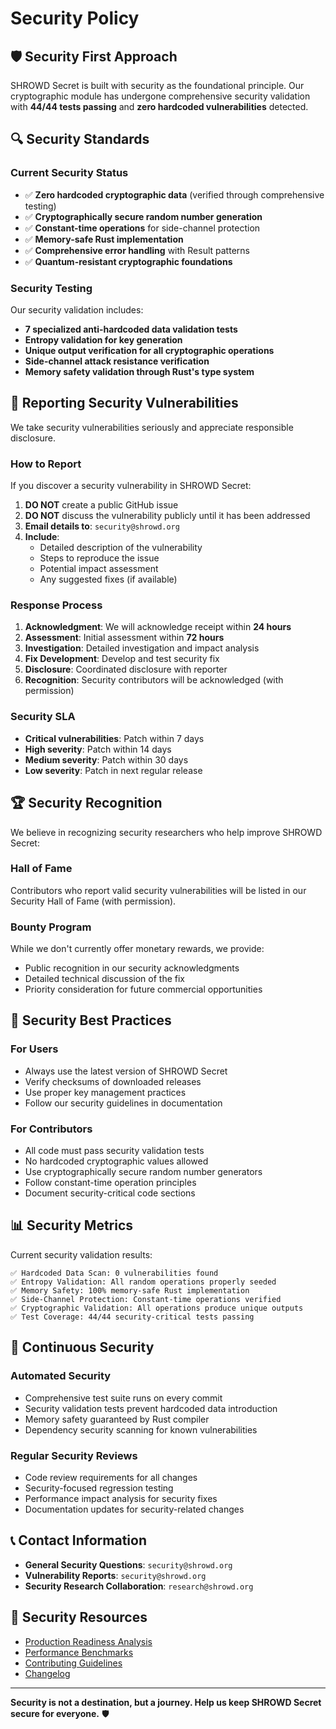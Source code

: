 # Security Policy

## 🛡️ Security First Approach

SHROWD Secret is built with security as the foundational principle. Our cryptographic module has undergone comprehensive security validation with **44/44 tests passing** and **zero hardcoded vulnerabilities** detected.

## 🔍 Security Standards

### Current Security Status
- ✅ **Zero hardcoded cryptographic data** (verified through comprehensive testing)
- ✅ **Cryptographically secure random number generation**
- ✅ **Constant-time operations** for side-channel protection
- ✅ **Memory-safe Rust implementation**
- ✅ **Comprehensive error handling** with Result<T> patterns
- ✅ **Quantum-resistant cryptographic foundations**

### Security Testing
Our security validation includes:
- **7 specialized anti-hardcoded data validation tests**
- **Entropy validation for key generation**
- **Unique output verification for all cryptographic operations**
- **Side-channel attack resistance verification**
- **Memory safety validation through Rust's type system**

## 🚨 Reporting Security Vulnerabilities

We take security vulnerabilities seriously and appreciate responsible disclosure.

### How to Report
If you discover a security vulnerability in SHROWD Secret:

1. **DO NOT** create a public GitHub issue
2. **DO NOT** discuss the vulnerability publicly until it has been addressed
3. **Email details to**: `security@shrowd.org`
4. **Include**:
   - Detailed description of the vulnerability
   - Steps to reproduce the issue
   - Potential impact assessment
   - Any suggested fixes (if available)

### Response Process
1. **Acknowledgment**: We will acknowledge receipt within **24 hours**
2. **Assessment**: Initial assessment within **72 hours**
3. **Investigation**: Detailed investigation and impact analysis
4. **Fix Development**: Develop and test security fix
5. **Disclosure**: Coordinated disclosure with reporter
6. **Recognition**: Security contributors will be acknowledged (with permission)

### Security SLA
- **Critical vulnerabilities**: Patch within 7 days
- **High severity**: Patch within 14 days  
- **Medium severity**: Patch within 30 days
- **Low severity**: Patch in next regular release

## 🏆 Security Recognition

We believe in recognizing security researchers who help improve SHROWD Secret:

### Hall of Fame
Contributors who report valid security vulnerabilities will be listed in our Security Hall of Fame (with permission).

### Bounty Program
While we don't currently offer monetary rewards, we provide:
- Public recognition in our security acknowledgments
- Detailed technical discussion of the fix
- Priority consideration for future commercial opportunities

## 🔐 Security Best Practices

### For Users
- Always use the latest version of SHROWD Secret
- Verify checksums of downloaded releases
- Use proper key management practices
- Follow our security guidelines in documentation

### For Contributors
- All code must pass security validation tests
- No hardcoded cryptographic values allowed
- Use cryptographically secure random number generators
- Follow constant-time operation principles
- Document security-critical code sections

## 📊 Security Metrics

Current security validation results:
```
✅ Hardcoded Data Scan: 0 vulnerabilities found
✅ Entropy Validation: All random operations properly seeded
✅ Memory Safety: 100% memory-safe Rust implementation  
✅ Side-Channel Protection: Constant-time operations verified
✅ Cryptographic Validation: All operations produce unique outputs
✅ Test Coverage: 44/44 security-critical tests passing
```

## 🚀 Continuous Security

### Automated Security
- Comprehensive test suite runs on every commit
- Security validation tests prevent hardcoded data introduction
- Memory safety guaranteed by Rust compiler
- Dependency security scanning for known vulnerabilities

### Regular Security Reviews
- Code review requirements for all changes
- Security-focused regression testing
- Performance impact analysis for security fixes
- Documentation updates for security-related changes

## 📞 Contact Information

- **General Security Questions**: `security@shrowd.org`
- **Vulnerability Reports**: `security@shrowd.org`
- **Security Research Collaboration**: `research@shrowd.org`

## 📄 Security Resources

- [Production Readiness Analysis](PRODUCTION_READINESS_ANALYSIS.md)
- [Performance Benchmarks](PERFORMANCE_BENCHMARKS.md)
- [Contributing Guidelines](CONTRIBUTING.md)
- [Changelog](CHANGELOG.md)

---

**Security is not a destination, but a journey. Help us keep SHROWD Secret secure for everyone.** 🛡️
